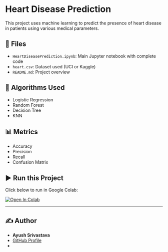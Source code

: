 # Heart Disease Prediction

This project uses machine learning to predict the presence of heart disease in patients using various medical parameters.

## 📁 Files

- `HeartDiseasePrediction.ipynb`: Main Jupyter notebook with complete code
- `heart.csv`: Dataset used (UCI or Kaggle)
- `README.md`: Project overview

## 🧠 Algorithms Used

- Logistic Regression
- Random Forest
- Decision Tree
- KNN

## 📊 Metrics

- Accuracy
- Precision
- Recall
- Confusion Matrix

## ▶️ Run this Project

Click below to run in Google Colab:

[![Open In Colab](https://colab.research.google.com/assets/colab-badge.svg)](https://colab.research.google.com/github/Ayush546230/Heat-Disease-Prediction/blob/main/HeartDiseasePrediction.ipynb)

---

## ✍️ Author

- **Ayush Srivastava**
- [GitHub Profile](https://github.com/Ayush546230)
- 
